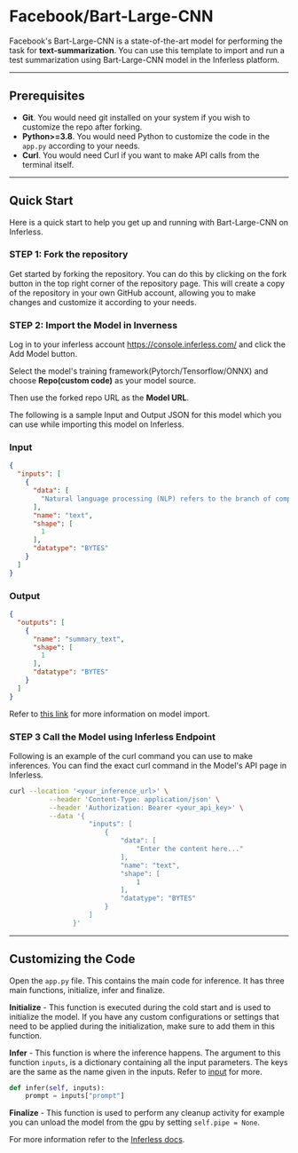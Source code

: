 # Facebook/Bart-Large-CNN

Facebook's Bart-Large-CNN is a state-of-the-art model for performing the task for **text-summarization**. You can use this template to import and run a test summarization using Bart-Large-CNN model in the Inferless platform.

---
## Prerequisites
- **Git**. You would need git installed on your system if you wish to customize the repo after forking.
- **Python>=3.8**. You would need Python to customize the code in the `app.py` according to your needs.
- **Curl**. You would need Curl if you want to make API calls from the terminal itself.

---
##  Quick Start
Here is a quick start to help you get up and running with Bart-Large-CNN on Inferless.

### STEP 1: Fork the repository
Get started by forking the repository. You can do this by clicking on the fork button in the top right corner of the repository page.
This will create a copy of the repository in your own GitHub account, allowing you to make changes and customize it according to your needs.

### STEP 2: Import the Model in Inverness

Log in to your inferless account https://console.inferless.com/  and click the Add Model button.

Select the model's training framework(Pytorch/Tensorflow/ONNX) and choose **Repo(custom code)** as your model source.

Then use the forked repo URL as the **Model URL**.

The following is a sample Input and Output JSON for this model which you can use while importing this model on Inferless.

### Input
```json
{
  "inputs": [
    {
      "data": [
        "Natural language processing (NLP) refers to the branch of computer science—and more specifically, the branch of artificial intelligence or AI—concerned with giving computers the ability to understand text and spoken words in much the same way human beings can. NLP combines computational linguistics—rule-based modeling of human language—with statistical, machine learning, and deep learning models. Together, these technologies enable computers to process human language in the form of text or voice data and to ‘understand’ its full meaning, complete with the speaker or writer’s intent and sentiment."
      ],
      "name": "text",
      "shape": [
        1
      ],
      "datatype": "BYTES"
    }
  ]
}
```

### Output
```json
{
  "outputs": [
    {
      "name": "summary_text",
      "shape": [
        1
      ],
      "datatype": "BYTES"
    }
  ]
}
```

Refer to [this link](https://docs.inferless.com/integrations/github-custom-code) for more information on model import.

### STEP 3 Call the Model using Inferless Endpoint 

Following is an example of the curl command you can use to make inferences. You can find the exact curl command in the Model's API page in Inferless.

```bash
curl --location '<your_inference_url>' \
          --header 'Content-Type: application/json' \
          --header 'Authorization: Bearer <your_api_key>' \
          --data '{
                    "inputs": [
                        {
                            "data": [
                                "Enter the content here..."
                            ],
                            "name": "text",
                            "shape": [
                                1
                            ],
                            "datatype": "BYTES"
                        }
                    ]
                }'
```

---
## Customizing the Code
Open the `app.py` file. This contains the main code for inference. It has three main functions, initialize, infer and finalize.

**Initialize** -  This function is executed during the cold start and is used to initialize the model. If you have any custom configurations or settings that need to be applied during the initialization, make sure to add them in this function.

**Infer** - This function is where the inference happens. The argument to this function `inputs`, is a dictionary containing all the input parameters. The keys are the same as the name given in the inputs. Refer to [input](#input) for more.

```python
def infer(self, inputs):
    prompt = inputs["prompt"]
```

**Finalize** - This function is used to perform any cleanup activity for example you can unload the model from the gpu by setting `self.pipe = None`.




For more information refer to the [Inferless docs](https://docs.inferless.com/).
